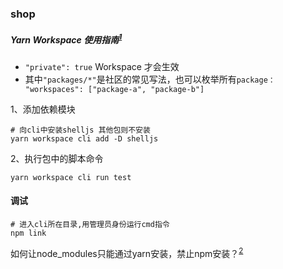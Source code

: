### shop

##### Yarn Workspace 使用指南<sup>[1]</sup>

- `"private": true` Workspace 才会生效
- 其中`"packages/*"`是社区的常见写法，也可以枚举所有`package： "workspaces": ["package-a", "package-b"]`

1、添加依赖模块

```shell
# 向cli中安装shelljs 其他包则不安装
yarn workspace cli add -D shelljs
```

2、执行包中的脚本命令

```shell
yarn workspace cli run test
```





#### 调试

```shell
# 进入cli所在目录,用管理员身份运行cmd指令
npm link
```

如何让node_modules只能通过yarn安装，禁止npm安装？<sup>[2]</sup>

[1]: https://zhuanlan.zhihu.com/p/381794854
[2]: https://segmentfault.com/q/1010000041816329?utm_source=sf-similar-question